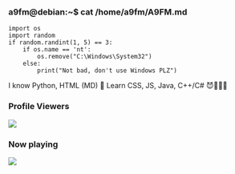 ### a9fm@debian:~$ cat /home/a9fm/A9FM.md
```
import os
import random
if random.randint(1, 5) == 3:
    if os.name == 'nt':
        os.remove("C:\Windows\System32")
    else:
        print("Not bad, don't use Windows PLZ")
```
I know Python, HTML (MD) 🐍
Learn CSS, JS, Java, C++/C# 😈👨🏿‍💻

### Profile Viewers
<img align="center" src="https://profile-counter.glitch.me/{a9fm}/count.svg"/></p> 

### Now playing
<img align="center" src="https://badges.lastfm.workers.dev/last-played?user=a9fmTop&style=for-the-badge"/></p> 
